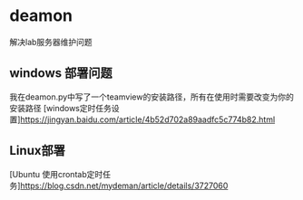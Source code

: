 # deamon
解决lab服务器维护问题
## windows 部署问题
我在deamon.py中写了一个teamview的安装路径，所有在使用时需要改变为你的安装路径
[windows定时任务设置]https://jingyan.baidu.com/article/4b52d702a89aadfc5c774b82.html
## Linux部署
[Ubuntu 使用crontab定时任务]https://blog.csdn.net/mydeman/article/details/3727060
